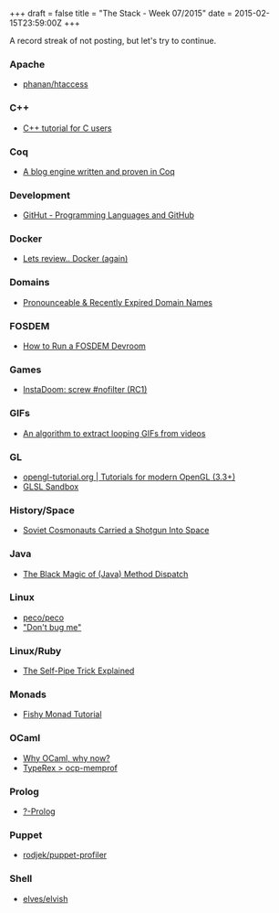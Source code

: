 +++
draft = false
title = "The Stack - Week 07/2015"
date = 2015-02-15T23:59:00Z
+++


A record streak of not posting, but let's try to continue.


### Apache

 - [phanan/htaccess][Htaccessreadmemdatmasterphananhtaccess]

[Htaccessreadmemdatmasterphananhtaccess]: https://github.com/phanan/htaccess/blob/master/README.md



### C++

 - [C++ tutorial for C users][Ctutorialforcusers]

[Ctutorialforcusers]: http://www.4p8.com/eric.brasseur/cppcen.html



### Coq

 - [A blog engine written and proven in Coq][Ablogenginewrittenandprovenincoq]

[Ablogenginewrittenandprovenincoq]: http://coq-blog.clarus.me/a-blog-engine-written-and-proven-in-coq.html



### Development

 - [GitHut - Programming Languages and GitHub][Githutprogramminglanguagesandgithub]

[Githutprogramminglanguagesandgithub]: http://githut.info/



### Docker

 - [Lets review.. Docker (again)][Letsreviewdockeragaincalleemingblog]

[Letsreviewdockeragaincalleemingblog]: http://iops.io/blog/docker-hype/



### Domains

 - [Pronounceable & Recently Expired Domain Names][Pronounceablerecentlyexpireddomainnames]

[Pronounceablerecentlyexpireddomainnames]: http://domaininferno.com/



### FOSDEM

 - [How to Run a FOSDEM Devroom][Howtorunafosdemdevroomredhatopensourcecommunity]

[Howtorunafosdemdevroomredhatopensourcecommunity]: http://community.redhat.com/blog/2015/02/how-to-run-a-fosdem-devroom/



### Games

 - [InstaDoom: screw #nofilter (RC1)][Instadoomscrewnofilterrc1doomworldforums]

[Instadoomscrewnofilterrc1doomworldforums]: http://www.doomworld.com/vb/wads-mods/71767-instadoom-screw-nofilter-rc1/



### GIFs

 - [An algorithm to extract looping GIFs from videos][Analgorithmtoextractloopinggifsfromvideosdelself]

[Analgorithmtoextractloopinggifsfromvideosdelself]: http://zulko.github.io/blog/2015/02/01/extracting-perfectly-looping-gifs-from-videos-with-python-and-moviepy/



### GL

 - [opengl-tutorial.org | Tutorials for modern OpenGL (3.3+)][Opengltutorialorgtutorialsformodernopengl33]
 - [GLSL Sandbox][Glslsandbox]

[Opengltutorialorgtutorialsformodernopengl33]: http://www.opengl-tutorial.org/
[Glslsandbox]: http://glslsandbox.com/e#14742.0



### History/Space

 - [Soviet Cosmonauts Carried a Shotgun Into Space][Sovietcosmonautscarriedashotgunintospacewarisboringmedium]

[Sovietcosmonautscarriedashotgunintospacewarisboringmedium]: https://medium.com/war-is-boring/soviet-cosmonauts-carried-a-shotgun-into-space-a9e7852c6da5



### Java

 - [The Black Magic of (Java) Method Dispatch][Theblackmagicofjavamethoddispatch]

[Theblackmagicofjavamethoddispatch]: http://shipilev.net/blog/2015/black-magic-method-dispatch/



### Linux

 - [peco/peco][Pecopeco]
 - ["Don't bug me"][Theodoretsogoogle]

[Pecopeco]: https://github.com/peco/peco
[Theodoretsogoogle]: https://plus.google.com/+TheodoreTso/posts/4W6rrMMvhWU



### Linux/Ruby

 - [The Self-Pipe Trick Explained][Theselfpipetrickexplained]

[Theselfpipetrickexplained]: http://www.sitepoint.com/the-self-pipe-trick-explained/



### Monads

 - [Fishy Monad Tutorial][Fishymonadtutorial]

[Fishymonadtutorial]: https://maciejpirog.github.io/fishy/



### OCaml

 - [Why OCaml, why now?][Whyocamlwhynowandysblog]
 - [TypeRex > ocp-memprof][Typerexocpmemprofhomepage]

[Whyocamlwhynowandysblog]: https://spyder.wordpress.com/2014/03/16/why-ocaml-why-now/
[Typerexocpmemprofhomepage]: http://memprof.typerex.org/



### Prolog

 - [?-Prolog][Untitledhttpwwwcallwithcurrentcontinuationorgprolog]

[Untitledhttpwwwcallwithcurrentcontinuationorgprolog]: http://www.call-with-current-continuation.org/prolog/



### Puppet

 - [rodjek/puppet-profiler][Rodjekpuppetprofiler]

[Rodjekpuppetprofiler]: https://github.com/rodjek/puppet-profiler/



### Shell

 - [elves/elvish][Elveselvish]

[Elveselvish]: https://github.com/elves/elvish



